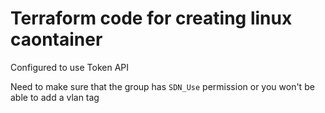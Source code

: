 # Terraform code for creating linux caontainer
Configured to use Token API

Need to make sure that the group has `SDN_Use` permission or you won't be able to add a vlan tag
